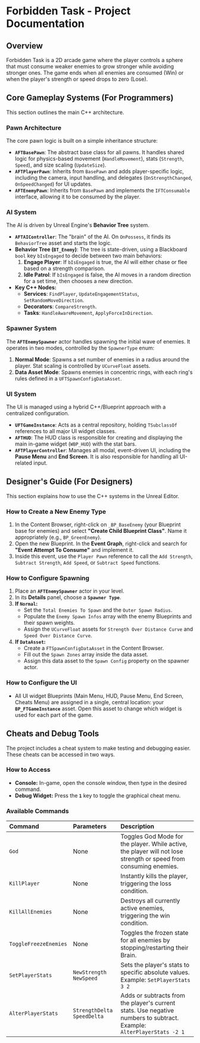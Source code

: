 # Forbidden Task - Project Documentation

## Overview

Forbidden Task is a 2D arcade game where the player controls a sphere that must consume weaker enemies to grow stronger while avoiding stronger ones. The game ends when all enemies are consumed (Win) or when the player's strength or speed drops to zero (Lose).

## Core Gameplay Systems (For Programmers)

This section outlines the main C++ architecture.

### Pawn Architecture

The core pawn logic is built on a simple inheritance structure:
* **`AFTBasePawn`**: The abstract base class for all pawns. It handles shared logic for physics-based movement (`HandleMovement`), stats (`Strength`, `Speed`), and size scaling (`UpdateSize`).
* **`AFTPlayerPawn`**: Inherits from `BasePawn` and adds player-specific logic, including the camera, input handling, and delegates (`OnStrengthChanged`, `OnSpeedChanged`) for UI updates.
* **`AFTEnemyPawn`**: Inherits from `BasePawn` and implements the `IFTConsumable` interface, allowing it to be consumed by the player.

### AI System

The AI is driven by Unreal Engine's **Behavior Tree** system.
* **`AFTAIController`**: The "brain" of the AI. On `OnPossess`, it finds its `BehaviorTree` asset and starts the logic.
* **Behavior Tree (`BT_Enemy`)**: The tree is state-driven, using a Blackboard `bool` key `bIsEngaged` to decide between two main behaviors:
    1.  **Engage Player**: If `bIsEngaged` is true, the AI will either chase or flee based on a strength comparison.
    2.  **Idle Patrol**: If `bIsEngaged` is false, the AI moves in a random direction for a set time, then chooses a new direction.
* **Key C++ Nodes:**
    * **Services**: `FindPlayer`, `UpdateEngagementStatus`, `SetRandomMoveDirection`.
    * **Decorators**: `CompareStrength`.
    * **Tasks**: `HandleAwareMovement`, `ApplyForceInDirection`.

### Spawner System

The **`AFTEnemySpawner`** actor handles spawning the initial wave of enemies. It operates in two modes, controlled by the `SpawnerType` enum:
1.  **Normal Mode**: Spawns a set number of enemies in a radius around the player. Stat scaling is controlled by `UCurveFloat` assets.
2.  **Data Asset Mode**: Spawns enemies in concentric rings, with each ring's rules defined in a `UFTSpawnConfigDataAsset`.

### UI System

The UI is managed using a hybrid C++/Blueprint approach with a centralized configuration.
* **`UFTGameInstance`**: Acts as a central repository, holding `TSubclassOf` references to all major UI widget classes.
* **`AFTHUD`**: The HUD class is responsible for creating and displaying the main in-game widget (`WBP_HUD`) with the stat bars.
* **`AFTPlayerController`**: Manages all modal, event-driven UI, including the **Pause Menu** and **End Screen**. It is also responsible for handling all UI-related input.

## Designer's Guide (For Designers)

This section explains how to use the C++ systems in the Unreal Editor.

### How to Create a New Enemy Type

1.  In the Content Browser, right-click on `_BP_BaseEnemy` (your Blueprint base for enemies) and select **"Create Child Blueprint Class"**. Name it appropriately (e.g., `BP_GreenEnemy`).
2.  Open the new Blueprint. In the **Event Graph**, right-click and search for **"Event Attempt To Consume"** and implement it.
3.  Inside this event, use the `Player Pawn` reference to call the `Add Strength`, `Subtract Strength`, `Add Speed`, or `Subtract Speed` functions.

### How to Configure Spawning

1.  Place an **`AFTEnemySpawner`** actor in your level.
2.  In its **Details** panel, choose a **`Spawner Type`**.
3.  **If `Normal`:**
    * Set the `Total Enemies To Spawn` and the `Outer Spawn Radius`.
    * Populate the `Enemy Spawn Infos` array with the enemy Blueprints and their spawn weights.
    * Assign the `UCurveFloat` assets for `Strength Over Distance Curve` and `Speed Over Distance Curve`.
4.  **If `DataAsset`:**
    * Create a `FTSpawnConfigDataAsset` in the Content Browser.
    * Fill out the `Spawn Zones` array inside the data asset.
    * Assign this data asset to the `Spawn Config` property on the spawner actor.

### How to Configure the UI

* All UI widget Blueprints (Main Menu, HUD, Pause Menu, End Screen, Cheats Menu) are assigned in a single, central location: your **`BP_FTGameInstance`** asset. Open this asset to change which widget is used for each part of the game.

## Cheats and Debug Tools

The project includes a cheat system to make testing and debugging easier. These cheats can be accessed in two ways.

### How to Access

* **Console:** In-game, open the console window, then type in the desired command.
* **Debug Widget:** Press the **`1`** key to toggle the graphical cheat menu.

### Available Commands

| Command | Parameters | Description |
| :--- | :--- | :--- |
| `God` | None | Toggles God Mode for the player. While active, the player will not lose strength or speed from consuming enemies. |
| `KillPlayer` | None | Instantly kills the player, triggering the loss condition. |
| `KillAllEnemies` | None | Destroys all currently active enemies, triggering the win condition. |
| `ToggleFreezeEnemies`| None | Toggles the frozen state for all enemies by stopping/restarting their Brain. |
| `SetPlayerStats` | `NewStrength` `NewSpeed` | Sets the player's stats to specific absolute values. Example: `SetPlayerStats 3 2` |
| `AlterPlayerStats` | `StrengthDelta` `SpeedDelta`| Adds or subtracts from the player's current stats. Use negative numbers to subtract. Example: `AlterPlayerStats -2 1` |
